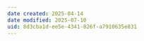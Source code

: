 ```yaml
---
date created: 2025-04-14
date modified: 2025-07-10
uid: 8d3cba1d-ee5e-4341-826f-a7910635e831
---
```


